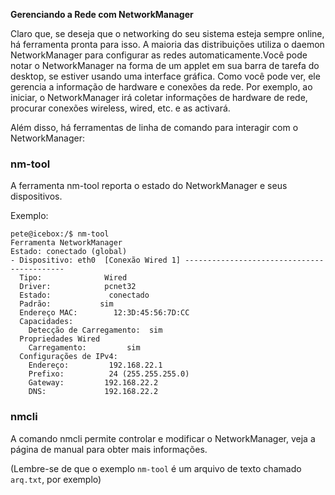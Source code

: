 **Gerenciando a Rede com NetworkManager**

Claro que, se deseja que o networking do seu sistema esteja sempre online, há ferramenta pronta para isso. A maioria das distribuições utiliza o daemon NetworkManager para configurar as redes automaticamente.Você pode notar o NetworkManager na forma de um applet em sua barra de tarefa do desktop, se estiver usando uma interface gráfica. Como você pode ver, ele gerencia a informação de hardware e conexões da rede. Por exemplo, ao iniciar, o NetworkManager irá coletar informações de hardware de rede, procurar conexões wireless, wired, etc. e as activará.

Além disso, há ferramentas de linha de comando para interagir com o NetworkManager:
### nm-tool

A ferramenta nm-tool reporta o estado do NetworkManager e seus dispositivos.

Exemplo:
```
pete@icebox:/$ nm-tool
Ferramenta NetworkManager
Estado: conectado (global)
- Dispositivo: eth0  [Conexão Wired 1] -------------------------------------------
  Tipo:              Wired
  Driver:            pcnet32
  Estado:             conectado
  Padrão:           sim
  Endereço MAC:        12:3D:45:56:7D:CC
  Capacidades:
    Detecção de Carregamento:  sim
  Propriedades Wired
    Carregamento:         sim
  Configurações de IPv4:
    Endereço:         192.168.22.1
    Prefixo:          24 (255.255.255.0)
    Gateway:         192.168.22.2
    DNS:             192.168.22.2
```
### nmcli

A comando nmcli permite controlar e modificar o NetworkManager, veja a página de manual para obter mais informações.

(Lembre-se de que o exemplo `nm-tool` é um arquivo de texto chamado `arq.txt`, por exemplo)